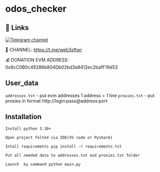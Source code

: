 # odos_checker

## 🔗 Links
[![Telegram channel](https://img.shields.io/endpoint?url=https://runkit.io/damiankrawczyk/telegram-badge/branches/master?url=https://t.me/drop_software)](https://t.me/drop_software)

🔔 CHANNEL: https://t.me/web3sftwr 

💰 DONATION EVM ADDRESS: 0x8cC0B0c49286b804Db02bd3a9412ec2bafF19d53
## User_data
`addresses.txt` - put evm addresses 1 address = 1 line
`proxies.txt` - put proxies in format http://login:pass@address:port


## Installation
```
Install python 3.10+

Open project folted via IDE(VS code or Pysharm)

Intall requirements pip install -r requirements.txt

Put all needed data to addresses.txt and proxies.txt folder

Launch  by command python main.py
```
